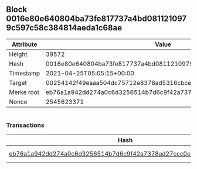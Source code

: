 ## Block 0016e80e640804ba73fe817737a4bd0811210979c597c58c384814aeda1c68ae

Attribute | Value
--- | ---
Height | 39572
Hash | 0016e80e640804ba73fe817737a4bd0811210979c597c58c384814aeda1c68ae
Timestamp | 2021-04-25T05:05:15+00:00
Target | 00254142f49eaaa504dc75712e8378ad5316cbcead634704b3734b6271167cc4
Merke root | eb76a1a942dd274a0c6d3256514b7d6c9f42a7378ad27ccc0e0844f0075d47c7
Nonce | 2545623371

```

```

### Transactions

Hash | Amount
--- | ---
[eb76a1a942dd274a0c6d3256514b7d6c9f42a7378ad27ccc0e0844f0075d47c7](eb76a1a942dd274a0c6d3256514b7d6c9f42a7378ad27ccc0e0844f0075d47c7.md) | 10.00000000 SKEPTI 
